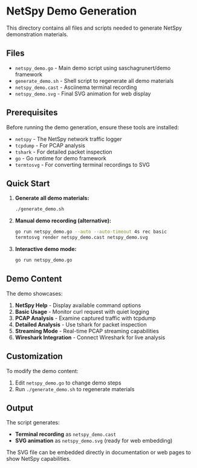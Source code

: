 # NetSpy Demo Generation

This directory contains all files and scripts needed to generate NetSpy demonstration materials.

## Files

- `netspy_demo.go` - Main demo script using saschagrunert/demo framework
- `generate_demo.sh` - Shell script to regenerate all demo materials
- `netspy_demo.cast` - Asciinema terminal recording
- `netspy_demo.svg` - Final SVG animation for web display

## Prerequisites

Before running the demo generation, ensure these tools are installed:

- `netspy` - The NetSpy network traffic logger
- `tcpdump` - For PCAP analysis
- `tshark` - For detailed packet inspection
- `go` - Go runtime for demo framework
- `termtosvg` - For converting terminal recordings to SVG

## Quick Start

1. **Generate all demo materials:**
   ```bash
   ./generate_demo.sh
   ```

2. **Manual demo recording (alternative):**
   ```bash
   go run netspy_demo.go --auto --auto-timeout 4s rec basic
   termtosvg render netspy_demo.cast netspy_demo.svg
   ```

3. **Interactive demo mode:**
   ```bash
   go run netspy_demo.go
   ```

## Demo Content

The demo showcases:

1. **NetSpy Help** - Display available command options
2. **Basic Usage** - Monitor curl request with quiet logging
3. **PCAP Analysis** - Examine captured traffic with tcpdump
4. **Detailed Analysis** - Use tshark for packet inspection
5. **Streaming Mode** - Real-time PCAP streaming capabilities
6. **Wireshark Integration** - Connect Wireshark for live analysis

## Customization

To modify the demo content:

1. Edit `netspy_demo.go` to change demo steps
2. Run `./generate_demo.sh` to regenerate materials

## Output

The script generates:

- **Terminal recording** as `netspy_demo.cast`
- **SVG animation** as `netspy_demo.svg` (ready for web embedding)

The SVG file can be embedded directly in documentation or web pages to show NetSpy capabilities.
